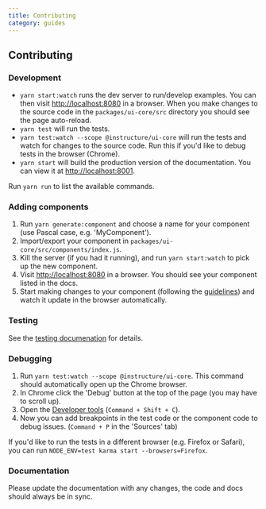 ```yaml
---
title: Contributing
category: guides
---
```


## Contributing

### Development

- `yarn start:watch` runs the dev server to run/develop examples. You can then visit [http://localhost:8080](http://localhost:8080) in a browser. When you make changes to the source code in the `packages/ui-core/src` directory you should see the page auto-reload.
- `yarn test` will run the tests.
- `yarn test:watch --scope @instructure/ui-core` will run the tests and watch for changes to the source code. Run this if you'd like to debug tests in the browser (Chrome).
- `yarn start` will build the production version of the documentation. You can view it at [http://localhost:8001](http://localhost:8001).

Run `yarn run` to list the available commands.


### Adding components

1. Run `yarn generate:component` and choose a name for your component (use Pascal case, e.g. 'MyComponent').
2. Import/export your component in `packages/ui-core/src/components/index.js`.
3. Kill the server (if you had it running), and run `yarn start:watch` to pick up the new component.
4. Visit [http://localhost:8080](http://localhost:8080) in a browser. You should see your component listed in the docs.
5. Start making changes to your component (following the [guidelines](#component-guidelines)) and watch it update in the browser automatically.


### Testing

See the [testing documenation](#testing-components) for details.


### Debugging

1. Run `yarn test:watch --scope @instructure/ui-core`. This command should automatically open up the Chrome browser.
2. In Chrome click the 'Debug' button at the top of the page (you may have to scroll up).
3. Open the [Developer tools](https://developers.google.com/web/tools/chrome-devtools/debug/?hl=en) (`Command + Shift + C`).
3. Now you can add breakpoints in the test code or the component code to debug issues. (`Command + P` in the 'Sources' tab)

If you'd like to run the tests in a different browser (e.g. Firefox or Safari), you can run
`NODE_ENV=test karma start --browsers=Firefox`.

### Documentation

Please update the documentation with any changes, the code and docs should
always be in sync.
